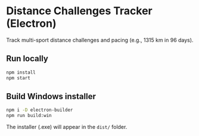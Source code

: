 # Distance Challenges Tracker (Electron)
Track multi-sport distance challenges and pacing (e.g., 1315 km in 96 days).

## Run locally
```bash
npm install
npm start
```

## Build Windows installer
```bash
npm i -D electron-builder
npm run build:win
```
The installer (.exe) will appear in the `dist/` folder.
